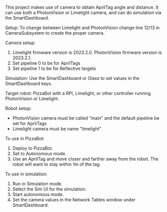 This project makes use of camera to obtain AprilTag angle and distance. It can use both a PhotonVision or Limelight camera, 
and can do simulation via the SmartDashboard.

Setup:
To change between Limelight and PhotonVision change line 12/13 in CameraSubsystem to create the proper camera.

Camera setup:
1. Limelight firmware version is 2023.2.0. PhotonVision firmware version is 2023.2.1.
1. Set pipeline 0 to be for AprilTags
1. Set pipeline 1 to be for Reflective targets

Simulation:
Use the SmartDashboard or Glass to set values in the SmartDashboard keys.

Target robot: PizzaBot with a RPI, Limelight, or other controller running PhotonVision or Limelight.

Robot setup:
* PhotonVision camera must be called "main" and the default pipeline be set for AprilTags
* Limelight camera must be name "limelight"

To use in PizzaBot:
1. Deploy to PizzaBot.
1. Set to Autonomous mode.
1. Use an AprilTag and move closer and farther away from the robot. The robot will want to stay within 1m of the tag.

To use in simulation:
1. Run in Simulation mode.
1. Select the Sim UI for the simulation.
1. Start autonomous mode.
1. Set the camera values in the Network Tables window under SmartDashboard.